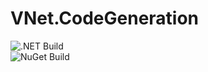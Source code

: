 # VNet.CodeGeneration

![.NET Build](https://github.com/PrimeEagle/VNet.CodeGeneration/actions/workflows/build-dotnet.yml/badge.svg)<br>
![NuGet Build](https://github.com/PrimeEagle/VNet.CodeGeneration/actions/workflows/create-nuget.yml/badge.svg)
